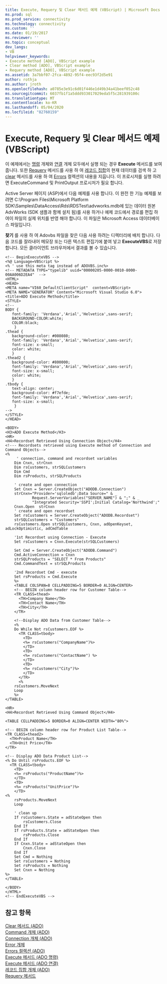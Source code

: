 ```yaml
---
title: Execute, Requery 및 Clear 메서드 예제 (VBScript) | Microsoft Docs
ms.prod: sql
ms.prod_service: connectivity
ms.technology: connectivity
ms.custom: ''
ms.date: 01/19/2017
ms.reviewer: ''
ms.topic: conceptual
dev_langs:
- VB
helpviewer_keywords:
- Execute method [ADO], VBScript example
- Clear method [ADO], VBScript example
- Requery method [ADO], VBScript example
ms.assetid: 3a7bbf07-2fca-4892-95f4-eec93f2d5e91
author: rothja
ms.author: jroth
ms.openlocfilehash: a0785e3e91c6d01f446e1d49b34a41beef052c48
ms.sourcegitcommit: 6037fb1f1a5ddd933017029eda5f5c281939100c
ms.translationtype: MT
ms.contentlocale: ko-KR
ms.lasthandoff: 05/04/2020
ms.locfileid: "82760159"
---
```

# <a name="execute-requery-and-clear-methods-example-vbscript"></a>Execute, Requery 및 Clear 메서드 예제 (VBScript)
이 예제에서는 [명령](../../../ado/reference/ado-api/command-object-ado.md) 개체와 [연결](../../../ado/reference/ado-api/connection-object-ado.md) 개체 모두에서 실행 되는 경우 **Execute** 메서드를 보여 줍니다. 또한 [Requery](../../../ado/reference/ado-api/requery-method.md) 메서드를 사용 하 여 [레코드 집합](../../../ado/reference/ado-api/recordset-object-ado.md)의 현재 데이터를 검색 하 고 [clear](../../../ado/reference/ado-api/clear-method-ado.md) 메서드를 사용 하 여 [Errors](../../../ado/reference/ado-api/errors-collection-ado.md) 컬렉션의 내용을 지웁니다. 이 프로시저를 실행 하려면 ExecuteCommand 및 PrintOutput 프로시저가 필요 합니다.  
  
 Active Server 페이지 (ASP)에서 다음 예제를 사용 합니다. 이 완전 한 기능 예제를 보려면 C:\Program Files\Microsoft Platform SDK\Samples\DataAccess\Rds\RDSTest\advworks.mdb에 있는 데이터 원본 AdvWorks (SDK 샘플과 함께 설치 됨)를 사용 하거나 예제 코드에서 경로를 편집 하 여이 파일의 실제 위치를 반영 해야 합니다. 이 파일은 Microsoft Access 데이터베이스 파일입니다.  
  
 **찾기** 를 사용 하 여 Adovbs 파일을 찾은 다음 사용 하려는 디렉터리에 배치 합니다. 다음 코드를 잘라내어 메모장 또는 다른 텍스트 편집기에 붙여 넣고 **ExecuteVBS**로 저장 합니다. 모든 클라이언트 브라우저에서 결과를 볼 수 있습니다.  
  
```  
<!-- BeginExecuteVBS -->  
<%@ Language=VBScript %>  
<% ' use this meta tag instead of ADOVBS.inc%>  
<!-- METADATA TYPE="typelib" uuid="00000205-0000-0010-8000-00AA006D2EA4"  -->  
<HTML>  
<HEAD>  
<META name="VI60_DefaultClientScript"  content=VBScript>  
<META NAME="GENERATOR" Content="Microsoft Visual Studio 6.0">  
<title>ADO Execute Method</title>  
<STYLE>  
<!--  
BODY {  
   font-family: 'Verdana','Arial','Helvetica',sans-serif;  
   BACKGROUND-COLOR:white;  
   COLOR:black;  
    }  
.thead {  
   background-color: #008080;   
   font-family: 'Verdana','Arial','Helvetica',sans-serif;   
   font-size: x-small;  
   color: white;  
   }  
.thead2 {  
   background-color: #800000;   
   font-family: 'Verdana','Arial','Helvetica',sans-serif;   
   font-size: x-small;  
   color: white;  
   }  
.tbody {   
   text-align: center;  
   background-color: #f7efde;  
   font-family: 'Verdana','Arial','Helvetica',sans-serif;   
   font-size: x-small;  
    }  
-->  
</STYLE>  
</HEAD>  
  
<BODY>  
<H3>ADO Execute Method</H3>  
<HR>  
<H4>Recordset Retrieved Using Connection Object</H4>  
<!--- Recordsets retrieved using Execute method of Connection and Command Objects-->  
<%   
     ' connection, command and recordset variables  
    Dim Cnxn, strCnxn  
    Dim rsCustomers, strSQLCustomers  
    Dim Cmd   
    Dim rsProducts, strSQLProducts  
  
    ' create and open connection  
    Set Cnxn = Server.CreateObject("ADODB.Connection")   
    strCnxn="Provider='sqloledb';Data Source=" & _  
            Request.ServerVariables("SERVER_NAME") & ";" & _  
            "Integrated Security='SSPI';Initial Catalog='Northwind';"  
    Cnxn.Open  strCnxn  
    ' create and open recordset  
    Set rsCustomers = Server.CreateObject("ADODB.Recordset")  
    strSQLCustomers = "Customers"  
    rsCustomers.Open strSQLCustomers, Cnxn, adOpenKeyset, adLockOptimistic, adCmdTable  
  
    '1st Recordset using Connection - Execute  
    Set rsCustomers = Cnxn.Execute(strSQLCustomers)   
  
    Set Cmd = Server.CreateObject("ADODB.Command")  
    Cmd.ActiveConnection = Cnxn  
    strSQLProducts = "SELECT * From Products"  
    Cmd.CommandText = strSQLProducts  
  
    '2nd Recordset Cmd - execute   
    Set rsProducts = Cmd.Execute  
    %>  
    <TABLE COLSPAN=8 CELLPADDING=5 BORDER=0 ALIGN=CENTER>  
    <!-- BEGIN column header row for Customer Table-->  
    <TR CLASS=thead>  
      <TH>Company Name</TH>  
      <TH>Contact Name</TH>  
      <TH>City</TH>  
    </TR>  
  
    <!--Display ADO Data from Customer Table-->  
    <%   
    Do While Not rsCustomers.EOF %>  
      <TR CLASS=tbody>  
        <TD>   
        <%= rsCustomers("CompanyName")%>   
        </TD>  
        <TD>  
        <%= rsCustomers("ContactName") %>   
        </TD>  
        <TD>   
        <%= rsCustomers("City")%>   
        </TD>  
      </TR>   
      <%   
    rsCustomers.MoveNext   
    Loop   
    %>  
</TABLE>  
  
<HR>  
<H4>Recordset Retrieved Using Command Object</H4>  
  
<TABLE CELLPADDING=5 BORDER=0 ALIGN=CENTER WIDTH="80%">  
  
<!-- BEGIN column header row for Product List Table-->  
<TR CLASS=thead2>  
  <TH>Product Name</TH>  
  <TH>Unit Price</TH>  
</TR>  
  
<!-- Display ADO Data Product List-->  
<% Do Until rsProducts.EOF %>  
  <TR CLASS=tbody>  
    <TD>  
    <%= rsProducts("ProductName")%>    
    </TD>  
    <TD>   
    <%= rsProducts("UnitPrice")%>   
    </TD>  
<%   
    rsProducts.MoveNext   
    Loop  
  
    ' clean up  
    If rsCustomers.State = adStateOpen then  
        rsCustomers.Close  
    End If  
    If rsProducts.State = adStateOpen then  
        rsProducts.Close  
    End If  
    If Cnxn.State = adStateOpen then  
        Cnxn.Close  
    End If  
    Set Cmd = Nothing  
    Set rsCustomers = Nothing  
    Set rsProducts = Nothing  
    Set Cnxn = Nothing  
%>  
</TABLE>  
  
</BODY>  
</HTML>  
<!-- EndExecuteVBS -->  
```  
  
## <a name="see-also"></a>참고 항목  
 [Clear 메서드 (ADO)](../../../ado/reference/ado-api/clear-method-ado.md)   
 [Command 개체 (ADO)](../../../ado/reference/ado-api/command-object-ado.md)   
 [Connection 개체 (ADO)](../../../ado/reference/ado-api/connection-object-ado.md)   
 [Error 개체](../../../ado/reference/ado-api/error-object.md)   
 [Errors 컬렉션 (ADO)](../../../ado/reference/ado-api/errors-collection-ado.md)   
 [Execute 메서드 (ADO 명령)](../../../ado/reference/ado-api/execute-method-ado-command.md)   
 [Execute 메서드 (ADO 연결)](../../../ado/reference/ado-api/execute-method-ado-connection.md)   
 [레코드 집합 개체 (ADO)](../../../ado/reference/ado-api/recordset-object-ado.md)   
 [Requery 메서드](../../../ado/reference/ado-api/requery-method.md)
